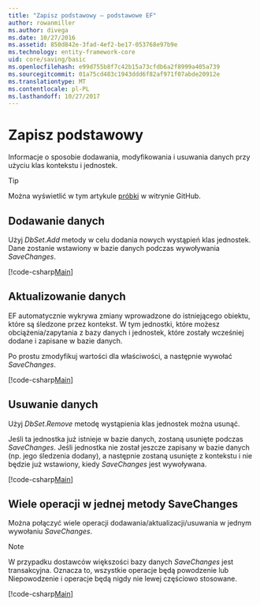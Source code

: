 ```yaml
---
title: "Zapisz podstawowy — podstawowe EF"
author: rowanmiller
ms.author: divega
ms.date: 10/27/2016
ms.assetid: 850d842e-3fad-4ef2-be17-053768e97b9e
ms.technology: entity-framework-core
uid: core/saving/basic
ms.openlocfilehash: e99d755b8f7c42b15a73cfdb6a2f8999a405a739
ms.sourcegitcommit: 01a75cd483c1943ddd6f82af971f07abde20912e
ms.translationtype: MT
ms.contentlocale: pl-PL
ms.lasthandoff: 10/27/2017
---
```

# <a name="basic-save"></a>Zapisz podstawowy

Informacje o sposobie dodawania, modyfikowania i usuwania danych przy użyciu klas kontekstu i jednostek.

> [!TIP]  
> Można wyświetlić w tym artykule [próbki](https://github.com/aspnet/EntityFramework.Docs/tree/master/samples/core/Saving/Saving/Basics/) w witrynie GitHub.

## <a name="adding-data"></a>Dodawanie danych

Użyj *DbSet.Add* metody w celu dodania nowych wystąpień klas jednostek. Dane zostanie wstawiony w bazie danych podczas wywoływania *SaveChanges*.

[!code-csharp[Main](../../../samples/core/Saving/Saving/Basics/Sample.cs#Add)]

## <a name="updating-data"></a>Aktualizowanie danych

EF automatycznie wykrywa zmiany wprowadzone do istniejącego obiektu, które są śledzone przez kontekst. W tym jednostki, które możesz obciążenia/zapytania z bazy danych i jednostek, które zostały wcześniej dodane i zapisane w bazie danych.

Po prostu zmodyfikuj wartości dla właściwości, a następnie wywołać *SaveChanges*.

[!code-csharp[Main](../../../samples/core/Saving/Saving/Basics/Sample.cs#Update)]

## <a name="deleting-data"></a>Usuwanie danych

Użyj *DbSet.Remove* metodę wystąpienia klas jednostek można usunąć.

Jeśli ta jednostka już istnieje w bazie danych, zostaną usunięte podczas *SaveChanges*. Jeśli jednostka nie został jeszcze zapisany w bazie danych (np. jego śledzenia dodany), a następnie zostaną usunięte z kontekstu i nie będzie już wstawiony, kiedy *SaveChanges* jest wywoływana.

[!code-csharp[Main](../../../samples/core/Saving/Saving/Basics/Sample.cs#Remove)]

## <a name="multiple-operations-in-a-single-savechanges"></a>Wiele operacji w jednej metody SaveChanges

Można połączyć wiele operacji dodawania/aktualizacji/usuwania w jednym wywołaniu *SaveChanges*.

> [!NOTE]  
> W przypadku dostawców większości bazy danych *SaveChanges* jest transakcyjna. Oznacza to, wszystkie operacje będą powodzenie lub Niepowodzenie i operacje będą nigdy nie lewej częściowo stosowane.

[!code-csharp[Main](../../../samples/core/Saving/Saving/Basics/Sample.cs#MultipleOperations)]

